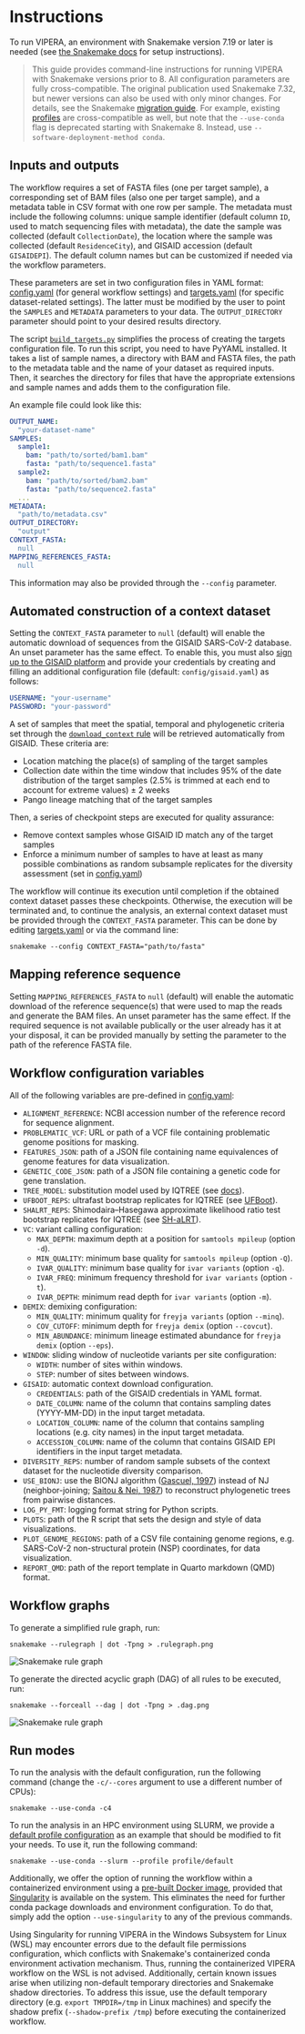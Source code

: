 # Instructions

To run VIPERA, an environment with Snakemake version 7.19 or later is needed
(see [the Snakemake docs](https://snakemake.readthedocs.io/en/stable/getting_started/installation.html)
for setup instructions).

> This guide provides command-line instructions for running VIPERA with Snakemake versions prior to 8.
All configuration parameters are fully cross-compatible. The original publication used Snakemake 7.32,
but newer versions can also be used with only minor changes. For details, see the Snakemake
[migration guide](https://snakemake.readthedocs.io/en/stable/getting_started/migration.html).
For example, existing [profiles](https://snakemake.readthedocs.io/en/stable/getting_started/migration.html#profiles)
are cross-compatible as well, but note that the `--use-conda` flag is deprecated starting with Snakemake 8.
Instead, use `--software-deployment-method conda`.

## Inputs and outputs

The workflow requires a set of FASTA files (one per target sample), a corresponding set of
BAM files (also one per target sample), and a metadata table in CSV format with one row per
sample. The metadata must include the following columns: unique sample identifier (default column `ID`,
used to match sequencing files with metadata), the date the sample was collected (default `CollectionDate`),
the location where the sample was collected (default `ResidenceCity`), and GISAID accession (default `GISAIDEPI`).
The default column names but can be customized if needed via the workflow parameters.

These parameters are set in two configuration files in YAML format:
[config.yaml](/config/config.yaml) (for general workflow settings) and
[targets.yaml](/config/targets.yaml) (for specific dataset-related settings).
The latter must be modified by the user to point the `SAMPLES` and `METADATA`
parameters to your data. The `OUTPUT_DIRECTORY` parameter should point to your
desired results directory.

The script [`build_targets.py`](/build_targets.py) simplifies the process of creating
the targets configuration file. To run this script, you need to have PyYAML installed. It
takes a list of sample names, a directory with BAM and FASTA files, the path to
the metadata table and the name of your dataset as required inputs. Then, it searches the
directory for files that have the appropriate extensions and sample names and adds them
to the configuration file.

An example file could look like this:

```yaml
OUTPUT_NAME:
  "your-dataset-name"
SAMPLES:
  sample1:
    bam: "path/to/sorted/bam1.bam"
    fasta: "path/to/sequence1.fasta"
  sample2:
    bam: "path/to/sorted/bam2.bam"
    fasta: "path/to/sequence2.fasta"
  ...
METADATA:
  "path/to/metadata.csv"
OUTPUT_DIRECTORY:
  "output"
CONTEXT_FASTA:
  null
MAPPING_REFERENCES_FASTA:
  null
```

This information may also be provided through the `--config` parameter.

## Automated construction of a context dataset

Setting the `CONTEXT_FASTA` parameter to `null` (default) will enable
the automatic download of sequences from the GISAID SARS-CoV-2 database.
An unset parameter has the same effect.
To enable this, you must also [sign up to the GISAID platform](https://gisaid.org/register/)
and provide your credentials by creating and filling an additional configuration
file (default: `config/gisaid.yaml`) as follows:

```yaml
USERNAME: "your-username"
PASSWORD: "your-password"
```

A set of samples that meet the spatial, temporal and phylogenetic criteria
set through the [`download_context` rule](/workflow/rules/context.smk#L1)
will be retrieved automatically from GISAID. These criteria are:

- Location matching the place(s) of sampling of the target samples
- Collection date within the time window that includes 95% of the date distribution of the
target samples (2.5% is trimmed at each end to account for extreme values) ± 2 weeks
- Pango lineage matching that of the target samples

Then, a series of checkpoint steps are executed for quality assurance:

- Remove context samples whose GISAID ID match any of the target samples
- Enforce a minimum number of samples to have at least as many possible
  combinations as random subsample replicates for the diversity assessment
  (set in [config.yaml](/config/config.yaml))

The workflow will continue its execution until completion if the obtained
context dataset passes these checkpoints. Otherwise, the execution will be
terminated and, to continue the analysis, an external context dataset must
be provided through the `CONTEXT_FASTA` parameter. This can be done
by editing [targets.yaml](/config/targets.yaml) or via the command line:

```shell
snakemake --config CONTEXT_FASTA="path/to/fasta"
```

## Mapping reference sequence

Setting `MAPPING_REFERENCES_FASTA` to `null` (default) will enable the automatic download of the
reference sequence(s) that were used to map the reads and generate the BAM files.
An unset parameter has the same effect.
If the required sequence is not available publically or the user already has it
at your disposal, it can be provided manually by setting the parameter to the
path of the reference FASTA file.

## Workflow configuration variables

All of the following variables are pre-defined in [config.yaml](/config/config.yaml):

- `ALIGNMENT_REFERENCE`: NCBI accession number of the reference record for sequence alignment.
- `PROBLEMATIC_VCF`: URL or path of a VCF file containing problematic genome positions for masking.
- `FEATURES_JSON`: path of a JSON file containing name equivalences of genome features for data visualization.
- `GENETIC_CODE_JSON`: path of a JSON file containing a genetic code for gene translation.
- `TREE_MODEL`: substitution model used by IQTREE (see [docs](http://www.iqtree.org/doc/Substitution-Models)).
- `UFBOOT_REPS`: ultrafast bootstrap replicates for IQTREE (see [UFBoot](https://doi.org/10.1093/molbev/msx281)).
- `SHALRT_REPS`: Shimodaira–Hasegawa approximate likelihood ratio test bootstrap replicates for IQTREE (see [SH-aLRT](https://doi.org/10.1093/sysbio/syq010)).
- `VC`: variant calling configuration:
  - `MAX_DEPTH`: maximum depth at a position for `samtools mpileup` (option `-d`).
  - `MIN_QUALITY`: minimum base quality for `samtools mpileup` (option `-Q`).
  - `IVAR_QUALITY`: minimum base quality for `ivar variants` (option `-q`).
  - `IVAR_FREQ`: minimum frequency threshold for `ivar variants` (option `-t`).
  - `IVAR_DEPTH`: minimum read depth for `ivar variants` (option `-m`).
- `DEMIX`: demixing configuration:
  - `MIN_QUALITY`: minimum quality for `freyja variants` (option `--minq`).
  - `COV_CUTOFF`: minimum depth for `freyja demix` (option `--covcut`).
  - `MIN_ABUNDANCE`: minimum lineage estimated abundance for `freyja demix` (option `--eps`).
- `WINDOW`: sliding window of nucleotide variants per site configuration:
  - `WIDTH`: number of sites within windows.
  - `STEP`: number of sites between windows.
- `GISAID`: automatic context download configuration.
  - `CREDENTIALS`: path of the GISAID credentials in YAML format.
  - `DATE_COLUMN`: name of the column that contains sampling dates (YYYY-MM-DD) in the input target metadata.
  - `LOCATION_COLUMN`: name of the column that contains sampling locations (e.g. city names) in the input target metadata.
  - `ACCESSION_COLUMN`: name of the column that contains GISAID EPI identifiers in the input target metadata.
- `DIVERSITY_REPS`: number of random sample subsets of the context dataset for the nucleotide diversity comparison.
- `USE_BIONJ`: use the BIONJ algorithm ([Gascuel, 1997](https://doi.org/10.1093/oxfordjournals.molbev.a025808)) instead of NJ (neighbor-joining; [Saitou & Nei, 1987](https://doi.org/10.1093/oxfordjournals.molbev.a040454)) to reconstruct phylogenetic trees from pairwise distances.
- `LOG_PY_FMT`: logging format string for Python scripts.
- `PLOTS`: path of the R script that sets the design and style of data visualizations.
- `PLOT_GENOME_REGIONS`: path of a CSV file containing genome regions, e.g. SARS-CoV-2 non-structural protein (NSP) coordinates, for data visualization.
- `REPORT_QMD`: path of the report template in Quarto markdown (QMD) format.

## Workflow graphs

To generate a simplified rule graph, run:

```shell
snakemake --rulegraph | dot -Tpng > .rulegraph.png
```

![Snakemake rule graph](/.rulegraph.png)

To generate the directed acyclic graph (DAG) of all rules
to be executed, run:

```shell
snakemake --forceall --dag | dot -Tpng > .dag.png
```

![Snakemake rule graph](/.dag.png)

## Run modes

To run the analysis with the default configuration, run the following command
(change the `-c/--cores` argument to use a different number of CPUs):

```shell
snakemake --use-conda -c4
```

To run the analysis in an HPC environment using SLURM, we provide a
[default profile configuration](/profile/default) as an example that
should be modified to fit your needs. To use it, run the following command:

```shell
snakemake --use-conda --slurm --profile profile/default
```

Additionally, we offer the option of running the workflow within a containerized
environment using a [pre-built Docker image](https://hub.docker.com/r/ahmig/vipera),
provided that [Singularity](https://en.wikipedia.org/wiki/Singularity_(software))
is available on the system. This eliminates the need for further conda package
downloads and environment configuration.
To do that, simply add the option `--use-singularity` to any of the previous commands.

Using Singularity for running VIPERA in the Windows Subsystem for Linux (WSL)
may encounter errors due to the default file permissions configuration, which
conflicts with Snakemake's containerized conda environment activation mechanism.
Thus, running the containerized VIPERA workflow on the WSL is not advised.
Additionally, certain known issues arise when utilizing non-default temporary
directories and Snakemake shadow directories. To address this issue, use the
default temporary directory (e.g. `export TMPDIR=/tmp` in Linux machines) and
specify the shadow prefix (`--shadow-prefix /tmp`) before executing the containerized workflow.
